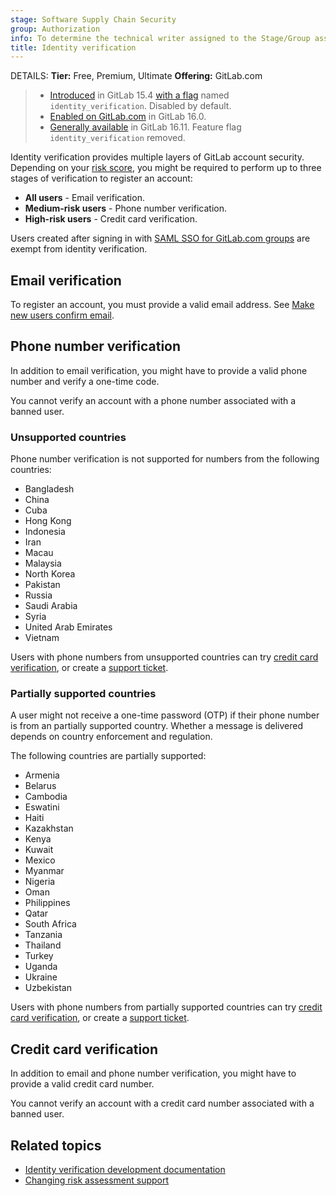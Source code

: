 ```yaml
---
stage: Software Supply Chain Security
group: Authorization
info: To determine the technical writer assigned to the Stage/Group associated with this page, see https://handbook.gitlab.com/handbook/product/ux/technical-writing/#assignments
title: Identity verification
---
```


DETAILS:
**Tier:** Free, Premium, Ultimate
**Offering:** GitLab.com

> - [Introduced](https://gitlab.com/gitlab-org/gitlab/-/merge_requests/95722) in GitLab 15.4 [with a flag](../administration/feature_flags.md) named `identity_verification`. Disabled by default.
> - [Enabled on GitLab.com](https://gitlab.com/gitlab-org/gitlab/-/issues/371389) in GitLab 16.0.
> - [Generally available](https://gitlab.com/gitlab-org/gitlab/-/issues/371389) in GitLab 16.11. Feature flag `identity_verification` removed.

Identity verification provides multiple layers of GitLab account security.
Depending on your [risk score](../integration/arkose.md), you might be required to perform up to
three stages of verification to register an account:

- **All users** - Email verification.
- **Medium-risk users** - Phone number verification.
- **High-risk users** - Credit card verification.

Users created after signing in with [SAML SSO for GitLab.com groups](../user/group/saml_sso/_index.md) are exempt from identity verification.

## Email verification

To register an account, you must provide a valid email address.
See [Make new users confirm email](user_email_confirmation.md).

## Phone number verification

In addition to email verification, you might have to provide a valid phone number and verify a one-time code.

You cannot verify an account with a phone number associated with a banned user.

### Unsupported countries

Phone number verification is not supported for numbers from the following countries:

- Bangladesh
- China
- Cuba
- Hong Kong
- Indonesia
- Iran
- Macau
- Malaysia
- North Korea
- Pakistan
- Russia
- Saudi Arabia
- Syria
- United Arab Emirates
- Vietnam

Users with phone numbers from unsupported countries can try [credit card verification](#credit-card-verification), or create a [support ticket](https://about.gitlab.com/support/).

### Partially supported countries

A user might not receive a one-time password (OTP) if their phone number is from an partially supported country. Whether a message is delivered depends on country enforcement and regulation.

The following countries are partially supported:

<!-- vale gitlab_base.Spelling = NO -->

- Armenia
- Belarus
- Cambodia
- Eswatini
- Haiti
- Kazakhstan
- Kenya
- Kuwait
- Mexico
- Myanmar
- Nigeria
- Oman
- Philippines
- Qatar
- South Africa
- Tanzania
- Thailand
- Turkey
- Uganda
- Ukraine
- Uzbekistan

<!-- vale gitlab_base.Spelling = YES -->

Users with phone numbers from partially supported countries can try [credit card verification](#credit-card-verification), or create a [support ticket](https://about.gitlab.com/support/).

## Credit card verification

In addition to email and phone number verification, you might have to provide a valid credit card number.

You cannot verify an account with a credit card number associated with a banned user.

## Related topics

- [Identity verification development documentation](../development/identity_verification.md)
- [Changing risk assessment support](https://handbook.gitlab.com/handbook/support/workflows/reinstating-blocked-accounts/#change-risk-assessment-credit-card-verification)
